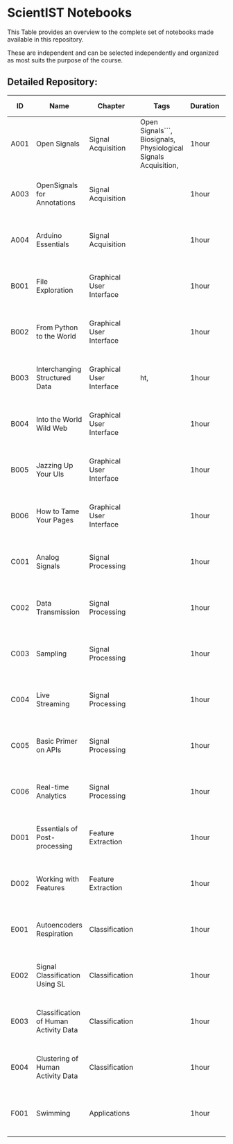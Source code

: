 # ScientIST Notebooks 
 This Table provides an overview to the complete set of notebooks made available in this repository. 
 
 These are independent and can be selected independently and organized as most suits the purpose of the course.  

 ## Detailed Repository:  
ID | Name | Chapter | Tags | Duration | Authors | Last update 
--- | --- | --- | --- | --- | --- | --- 
A001 |  Open Signals | Signal Acquisition | Open Signals```, Biosignals, Physiological Signals Acquisition,|1hour| Name Surname|2020-09-23|
A003 |  OpenSignals for Annotations | Signal Acquisition | |1hour|Prof. Hugo Silva, Joana Pinto|2020-09-07|
A004 |  Arduino Essentials | Signal Acquisition | |1hour|Prof. Hugo Silva, Joana Pinto|2020-09-18|
B001 |  File Exploration | Graphical User Interface | |1hour|Prof. Hugo Silva, Joana Pinto|2020-09-18|
B002 |  From Python to the World | Graphical User Interface | |1hour|Prof. Hugo Silva, Joana Pinto|2020-09-18|
B003 |  Interchanging Structured Data | Graphical User Interface | ht,|1hour|Prof. Hugo Silva, Joana Pinto|2020-09-18|
B004 |  Into the World Wild Web | Graphical User Interface | |1hour|Prof. Hugo Silva, Joana Pinto|2020-09-18|
B005 |  Jazzing Up Your UIs  | Graphical User Interface | |1hour|Prof. Hugo Silva, Joana Pinto|2020-09-18|
B006 |  How to Tame Your Pages | Graphical User Interface | |1hour|Prof. Hugo Silva, Joana Pinto|2020-09-18|
C001 |  Analog Signals | Signal Processing | |1hour|Prof. Hugo Silva, Joana Pinto|2020-09-18|
C002 |  Data Transmission | Signal Processing | |1hour|Prof. Hugo Silva, Joana Pinto|2020-09-18|
C003 |  Sampling | Signal Processing | |1hour|Prof. Hugo Silva, Joana Pinto|2020-09-18|
C004 |  Live Streaming | Signal Processing | |1hour|Prof. Hugo Silva, Joana Pinto|2020-09-18|
C005 |  Basic Primer on APIs | Signal Processing | |1hour|Prof. Hugo Silva, Joana Pinto|2020-09-18|
C006 |   Real-time Analytics | Signal Processing | |1hour|Prof. Hugo Silva, Joana Pinto|2020-09-18|
D001 |  Essentials of Post-processing | Feature Extraction | |1hour|Prof. Hugo Silva, Joana Pinto|2020-09-18|
D002 |  Working with Features | Feature Extraction | |1hour|Prof. Hugo Silva, Joana Pinto|2020-09-18|
E001 |  Autoencoders Respiration | Classification | |1hour|Prof. Hugo Silva, Joana Pinto|2020-09-18|
E002 |  Signal Classification Using SL | Classification | |1hour|Prof. Hugo Silva, Joana Pinto|2020-09-07|
E003 |  Classification of Human Activity Data | Classification | |1hour|Prof. Hugo Silva, Joana Pinto|2020-09-18|
E004 |  Clustering of Human Activity Data | Classification | |1hour|Prof. Hugo Silva, Joana Pinto|2020-09-18|
F001 |  Swimming | Applications | |1hour|Prof. Hugo Silva, Joana Pinto|2020-09-18|
